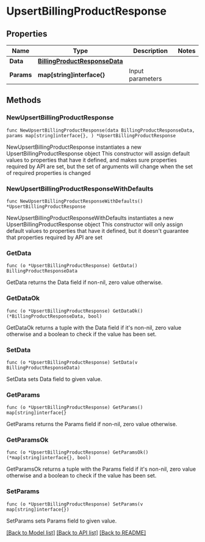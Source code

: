 # UpsertBillingProductResponse

## Properties

Name | Type | Description | Notes
------------ | ------------- | ------------- | -------------
**Data** | [**BillingProductResponseData**](BillingProductResponseData.md) |  | 
**Params** | **map[string]interface{}** | Input parameters | 

## Methods

### NewUpsertBillingProductResponse

`func NewUpsertBillingProductResponse(data BillingProductResponseData, params map[string]interface{}, ) *UpsertBillingProductResponse`

NewUpsertBillingProductResponse instantiates a new UpsertBillingProductResponse object
This constructor will assign default values to properties that have it defined,
and makes sure properties required by API are set, but the set of arguments
will change when the set of required properties is changed

### NewUpsertBillingProductResponseWithDefaults

`func NewUpsertBillingProductResponseWithDefaults() *UpsertBillingProductResponse`

NewUpsertBillingProductResponseWithDefaults instantiates a new UpsertBillingProductResponse object
This constructor will only assign default values to properties that have it defined,
but it doesn't guarantee that properties required by API are set

### GetData

`func (o *UpsertBillingProductResponse) GetData() BillingProductResponseData`

GetData returns the Data field if non-nil, zero value otherwise.

### GetDataOk

`func (o *UpsertBillingProductResponse) GetDataOk() (*BillingProductResponseData, bool)`

GetDataOk returns a tuple with the Data field if it's non-nil, zero value otherwise
and a boolean to check if the value has been set.

### SetData

`func (o *UpsertBillingProductResponse) SetData(v BillingProductResponseData)`

SetData sets Data field to given value.


### GetParams

`func (o *UpsertBillingProductResponse) GetParams() map[string]interface{}`

GetParams returns the Params field if non-nil, zero value otherwise.

### GetParamsOk

`func (o *UpsertBillingProductResponse) GetParamsOk() (*map[string]interface{}, bool)`

GetParamsOk returns a tuple with the Params field if it's non-nil, zero value otherwise
and a boolean to check if the value has been set.

### SetParams

`func (o *UpsertBillingProductResponse) SetParams(v map[string]interface{})`

SetParams sets Params field to given value.



[[Back to Model list]](../README.md#documentation-for-models) [[Back to API list]](../README.md#documentation-for-api-endpoints) [[Back to README]](../README.md)


